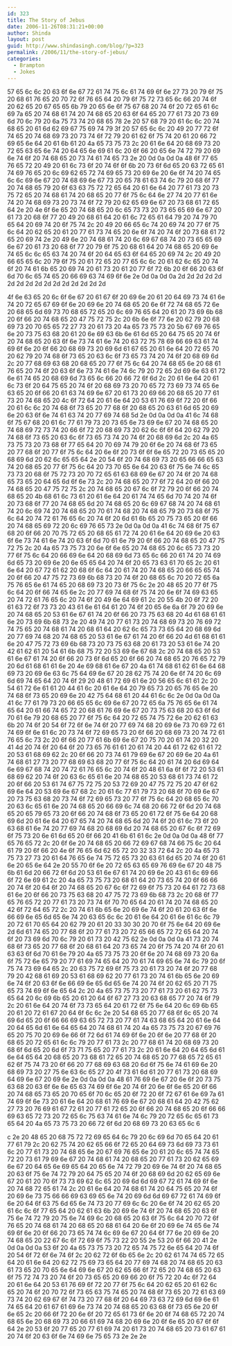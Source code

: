 ```yaml
---
id: 323
title: The Story of Jebus
date: 2006-11-26T08:31:21+00:00
author: Shinda
layout: post
guid: http://www.shindasingh.com/blog/?p=323
permalink: /2006/11/the-story-of-jebus/
categories:
  - Brampton
  - Jokes
---
```

57 65 6c 6c 20 63 6f 6e 67 72 61 74 75 6c 61 74 69 6f 6e 27 73 20 79 6f 75 20 68 61 76 65 20 70 72 6f 76 65 64 20 79 6f 75 72 73 65 6c 66 20 74 6f 20 62 65 20 67 65 65 6b 79 20 65 6e 6f 75 67 68 20 74 6f 20 72 65 61 6c 69 7a 65 20 74 68 61 74 20 74 68 65 20 63 6f 64 65 20 77 61 73 20 73 69 6d 70 6c 79 20 6a 75 73 74 20 68 65 78 2e 20 57 68 79 20 61 6c 6c 20 74 68 65 20 61 6d 62 69 67 75 69 74 79 3f 20 57 65 6c 6c 20 49 20 77 72 6f 74 65 20 74 68 69 73 20 73 74 6f 72 79 20 61 62 6f 75 74 20 61 20 66 72 69 65 6e 64 20 61 6b 61 20 4a 65 73 75 73 2c 20 61 6e 64 20 68 69 73 20 72 65 63 65 6e 74 20 64 65 6e 69 61 6c 20 6f 66 20 65 6e 74 72 79 20 69 6e 74 6f 20 74 68 65 20 73 74 61 74 65 73 2e 20 0d 0a 0d 0a 48 6f 77 65 76 65 72 20 49 20 61 6c 73 6f 20 74 6f 6f 6b 20 73 6f 6d 65 20 63 72 65 61 74 69 76 65 20 6c 69 62 65 72 74 69 65 73 20 69 6e 20 6e 6f 74 20 74 65 6c 6c 69 6e 67 20 74 68 69 6e 67 73 20 65 78 61 63 74 6c 79 20 68 6f 77 20 74 68 65 79 20 6f 63 63 75 72 72 65 64 20 61 6e 64 20 77 61 73 20 73 75 72 65 20 74 68 61 74 20 68 65 20 77 6f 75 6c 64 6e 27 74 20 77 61 6e 74 20 74 68 69 73 20 73 74 6f 72 79 20 62 65 69 6e 67 20 73 68 61 72 65 64 2e 20 4e 6f 6e 65 20 74 68 65 20 6c 65 73 73 20 73 65 65 69 6e 67 20 61 73 20 68 6f 77 20 49 20 68 61 64 20 61 6c 72 65 61 64 79 20 74 79 70 65 64 20 69 74 20 6f 75 74 2c 20 49 20 66 65 6c 74 20 69 74 20 77 6f 75 6c 64 20 62 65 20 61 20 77 61 73 74 65 20 6e 6f 74 20 74 6f 20 73 68 61 72 65 20 69 74 2e 20 49 6e 20 74 68 61 74 20 6c 69 67 68 74 20 73 65 65 69 6e 67 20 61 73 20 68 6f 77 20 79 6f 75 20 68 61 64 20 74 68 65 20 69 6e 74 65 6c 6c 65 63 74 20 74 6f 20 64 65 63 6f 64 65 20 69 74 2c 20 49 20 66 65 65 6c 20 79 6f 75 20 61 72 65 20 77 65 6c 6c 20 61 62 6c 65 20 74 6f 20 74 61 6b 65 20 69 74 20 61 73 20 61 20 77 6f 72 6b 20 6f 66 20 63 6f 6d 70 6c 65 74 65 20 66 69 63 74 69 6f 6e 2e 0d 0a 0d 0a 2d 2d 2d 2d 2d 2d 2d 2d 2d 2d 2d 2d 2d 2d 2d 2d

4f 6e 63 65 20 6c 6f 6e 67 20 61 67 6f 20 69 6e 20 61 20 64 69 73 74 61 6e 74 20 72 65 67 69 6f 6e 20 69 6e 20 74 68 65 20 6e 6f 72 74 68 65 72 6e 20 68 65 6d 69 73 70 68 65 72 65 20 6c 69 76 65 64 20 61 20 73 69 6b 68 20 6f 66 20 74 68 65 20 47 75 72 75 2c 20 6b 6e 6f 77 6e 20 62 79 20 68 69 73 20 70 65 65 72 27 73 20 61 73 20 4a 65 73 75 73 20 5b 67 69 76 65 6e 20 73 75 63 68 20 61 20 6e 69 63 6b 6e 61 6d 65 20 64 75 65 20 74 6f 20 74 68 65 20 63 6f 6e 73 74 61 6e 74 20 63 72 75 78 69 66 69 63 61 74 69 6f 6e 20 6f 66 20 68 69 73 20 69 6d 61 67 65 20 61 6e 64 20 72 65 70 20 62 79 20 74 68 6f 73 65 20 63 6c 6f 73 65 73 74 20 74 6f 20 68 69 6d 2c 20 77 68 69 63 68 20 68 65 20 77 6f 75 6c 64 20 74 68 65 6e 20 68 61 76 65 20 74 6f 20 63 6f 6e 73 74 61 6e 74 6c 79 20 72 65 2d 69 6e 63 61 72 6e 61 74 65 20 68 69 6d 73 65 6c 66 20 66 72 6f 6d 2c 20 61 6e 64 20 61 6c 73 6f 20 64 75 65 20 74 6f 20 68 69 73 20 70 65 72 73 69 73 74 65 6e 63 65 20 6f 66 20 61 63 74 69 6e 67 20 61 73 20 69 66 20 68 65 20 77 61 73 20 74 68 65 20 4c 6f 72 64 20 61 6e 64 20 53 61 76 69 6f 72 20 6f 66 20 61 6c 6c 20 74 68 6f 73 65 20 77 68 6f 20 68 65 20 63 61 6d 65 20 69 6e 20 63 6f 6e 74 61 63 74 20 77 69 74 68 5d 2e 0d 0a 0d 0a 41 6c 74 68 6f 75 67 68 20 61 6c 77 61 79 73 20 73 65 6e 73 69 6e 67 20 74 68 65 20 74 68 69 72 73 74 20 66 6f 72 20 68 69 73 20 62 6c 6f 6f 64 20 62 79 20 74 68 6f 73 65 20 63 6c 6f 73 65 73 74 20 74 6f 20 68 69 6d 2c 20 4a 65 73 75 73 20 73 68 6f 77 65 64 20 70 69 74 79 20 6f 6e 20 74 68 6f 73 65 20 77 68 6f 20 77 6f 75 6c 64 20 6e 6f 20 73 6f 6f 6e 65 72 20 73 65 65 20 68 69 6d 20 62 6c 65 65 64 2e 20 54 6f 20 74 68 69 73 20 65 66 66 65 63 74 20 68 65 20 77 6f 75 6c 64 20 73 70 65 6e 64 20 63 6f 75 6e 74 6c 65 73 73 20 68 6f 75 72 73 20 70 72 65 61 63 68 69 6e 67 20 74 6f 20 74 68 65 73 65 20 64 65 6d 6f 6e 73 2c 20 74 68 65 20 77 6f 72 64 20 6f 66 20 74 68 65 20 47 75 72 75 2c 20 74 68 65 20 67 6c 6f 72 79 20 6f 66 20 74 68 65 20 4b 68 61 6c 73 61 20 61 6e 64 20 61 74 74 65 6d 70 74 20 74 6f 20 73 68 6f 77 20 74 68 65 6d 20 74 68 65 20 6c 69 67 68 74 20 74 68 61 74 20 6c 69 74 20 74 68 65 20 70 61 74 68 20 74 68 65 79 20 73 68 6f 75 6c 64 20 74 72 61 76 65 6c 20 74 6f 20 6d 61 6b 65 20 75 73 65 20 6f 66 20 74 68 65 69 72 20 6c 69 76 65 73 2e 0d 0a 0d 0a 41 6c 74 68 6f 75 67 68 20 6f 66 20 70 75 72 65 20 68 65 61 72 74 20 61 6e 64 20 69 6e 20 63 6f 6e 73 74 61 6e 74 20 63 6f 6d 70 61 6e 79 20 6f 66 20 74 68 65 20 47 75 72 75 2c 20 4a 65 73 75 73 20 6e 6f 6e 65 20 74 68 65 20 6c 65 73 73 20 77 6f 75 6c 64 20 66 69 6e 64 20 68 69 6d 73 65 6c 66 20 61 74 20 74 69 6d 65 73 20 69 6e 20 6e 65 65 64 20 74 6f 20 65 73 63 61 70 65 2c 20 61 6e 64 20 67 72 61 62 20 68 6f 6c 64 20 61 74 20 74 68 65 20 66 65 65 74 20 6f 66 20 47 75 72 73 69 6b 68 73 20 74 6f 20 68 65 6c 70 20 72 65 6a 75 76 65 6e 61 74 65 20 68 69 73 20 73 6f 75 6c 2e 20 48 65 20 77 6f 75 6c 64 20 6f 66 74 65 6e 2c 20 77 69 74 68 6f 75 74 20 6e 6f 74 69 63 65 20 74 72 61 76 65 6c 20 74 6f 20 49 6e 64 69 61 2c 20 55 4b 20 6f 72 20 61 63 72 6f 73 73 20 43 61 6e 61 64 61 20 74 6f 20 65 6e 6a 6f 79 20 69 6e 20 74 68 65 20 53 61 6e 67 61 74 20 6f 66 20 73 75 63 68 20 4d 61 68 61 61 6e 20 73 69 6b 68 73 2e 20 49 74 20 77 61 73 20 74 68 69 73 20 76 69 72 74 75 65 20 74 68 61 74 20 68 61 64 20 62 6c 65 73 73 65 64 20 68 69 6d 20 77 69 74 68 20 74 68 65 20 53 61 6e 67 61 74 20 6f 66 20 4d 61 68 61 61 6e 20 47 75 72 73 69 6b 68 73 20 73 75 63 68 20 61 73 20 53 61 6e 74 20 42 61 62 61 20 54 61 6b 68 75 72 20 53 69 6e 67 68 2c 20 74 68 65 20 53 61 6e 67 61 74 20 6f 66 20 73 6f 6d 65 20 6f 66 20 74 68 65 20 76 65 72 79 20 6d 61 68 61 61 6e 20 4e 69 68 61 6e 67 20 4a 61 74 68 61 62 61 6e 64 68 69 73 20 69 6e 63 6c 75 64 69 6e 67 20 28 62 75 74 20 6e 6f 74 20 6c 69 6d 69 74 65 64 20 74 6f 29 20 48 61 72 69 61 6e 20 56 65 6c 61 61 2c 20 54 61 72 6e 61 61 20 44 61 6c 20 61 6e 64 20 79 65 73 20 65 76 65 6e 20 74 68 6f 73 65 20 69 6e 20 42 75 64 68 61 20 44 61 6c 6c 2e 0d 0a 0d 0a 41 6c 77 61 79 73 20 66 65 65 6c 69 6e 67 20 72 65 6a 75 76 65 6e 61 74 65 64 20 61 66 74 65 72 20 68 61 76 69 6e 67 20 73 75 63 68 20 63 6f 6d 70 61 6e 79 20 68 65 20 77 6f 75 6c 64 20 72 65 74 75 72 6e 20 62 61 63 6b 20 74 6f 20 54 6f 72 6f 6e 74 6f 20 77 69 74 68 20 69 6e 73 70 69 72 61 74 69 6f 6e 61 6c 20 73 74 6f 72 69 65 73 20 6f 66 20 68 69 73 20 74 72 61 76 65 6c 73 2c 20 6f 66 20 77 61 6b 69 6e 67 20 75 70 20 61 74 20 32 20 41 4d 20 74 6f 20 64 6f 20 73 65 76 61 61 20 61 74 20 44 61 72 62 61 61 72 20 53 61 68 69 62 2c 20 6f 66 20 73 74 61 79 69 6e 67 20 69 6e 20 4a 61 74 68 61 27 73 20 77 68 69 63 68 20 77 6f 75 6c 64 20 61 74 20 6d 69 64 6e 69 67 68 74 20 74 72 61 76 65 6c 20 74 6f 20 48 61 6a 6f 6f 72 20 53 61 68 69 62 20 74 6f 20 63 6c 65 61 6e 20 74 68 65 20 53 68 61 73 74 61 72 20 6f 66 20 53 61 74 67 75 72 75 20 53 72 69 20 47 75 72 75 20 47 6f 62 69 6e 64 20 53 69 6e 67 68 2c 20 61 6c 77 61 79 73 20 68 6f 70 69 6e 67 20 73 75 63 68 20 73 74 6f 72 69 65 73 20 77 6f 75 6c 64 20 68 65 6c 70 20 63 6c 65 61 6e 20 74 68 65 20 66 69 6c 74 68 20 66 72 6f 6d 20 74 68 65 20 65 79 65 73 20 6f 66 20 74 68 6f 73 65 20 61 72 6f 75 6e 64 20 68 69 6d 20 61 6e 64 20 67 65 74 20 74 68 65 6d 20 74 6f 20 61 6c 73 6f 20 63 68 61 6e 74 20 77 69 74 68 20 68 69 6d 20 74 68 65 20 67 6c 6f 72 69 6f 75 73 20 6e 61 6d 65 20 6f 66 20 41 6b 61 61 6c 2e 0d 0a 0d 0a 48 6f 77 65 76 65 72 2c 20 6f 6e 20 74 68 65 20 66 72 69 67 68 74 66 75 6c 20 64 61 79 20 6f 66 20 4e 6f 76 65 6d 62 65 72 20 32 33 72 64 2c 20 4a 65 73 75 73 27 73 20 61 64 76 65 6e 74 75 72 65 73 20 63 61 6d 65 20 74 6f 20 61 6e 20 65 6e 64 2e 20 55 70 6f 6e 20 72 65 63 65 69 76 69 6e 67 20 48 75 6b 61 6d 20 66 72 6f 6d 20 53 61 6e 67 61 74 20 69 6e 20 43 61 6c 69 66 6f 72 6e 69 61 2c 20 4a 65 73 75 73 20 68 61 64 20 73 65 74 20 6f 66 66 20 74 6f 20 64 6f 20 74 68 65 20 67 6c 6f 72 69 6f 75 73 20 64 61 72 73 68 61 6e 20 6f 66 20 73 75 63 68 20 47 75 72 73 69 6b 68 73 2c 20 68 6f 77 65 76 65 72 20 77 61 73 20 73 74 6f 70 70 65 64 20 61 74 20 74 68 65 20 42 6f 72 64 65 72 2c 20 74 61 6b 65 6e 20 69 6e 74 6f 20 61 20 63 6f 6e 66 69 6e 65 6d 65 6e 74 20 63 65 6c 6c 20 61 6e 64 20 61 6e 61 6c 6c 79 20 72 61 70 65 64 20 62 79 20 61 20 33 30 30 20 70 6f 75 6e 64 20 69 6e 2d 6d 61 74 65 20 77 68 6f 20 77 61 73 20 72 65 66 65 72 72 65 64 20 74 6f 20 73 69 6d 70 6c 79 20 61 73 20 42 75 62 2e 0d 0a 0d 0a 41 73 20 74 68 6f 73 65 20 77 68 6f 20 68 61 64 20 73 65 74 20 6f 75 74 20 74 6f 20 61 63 63 6f 6d 70 61 6e 79 20 4a 65 73 75 73 20 6f 6e 20 74 68 69 73 20 6a 6f 75 72 6e 65 79 20 77 61 69 74 65 64 20 70 61 74 69 65 6e 74 6c 79 20 6f 75 74 73 69 64 65 2c 20 63 75 72 69 6f 75 73 20 61 73 20 74 6f 20 77 68 79 20 42 68 61 69 20 53 61 68 69 62 20 77 61 73 20 74 61 6b 65 6e 20 69 6e 74 6f 20 63 6f 6e 66 69 6e 65 6d 65 6e 74 20 74 6f 20 62 65 20 71 75 65 73 74 69 6f 6e 65 64 2c 20 4a 65 73 75 73 20 77 61 73 20 61 62 75 73 65 64 20 6c 69 6b 65 20 61 20 64 6f 67 27 73 20 63 68 65 77 20 74 6f 79 2c 20 61 6e 64 20 74 6f 73 73 65 64 20 61 72 6f 75 6e 64 20 6c 69 6b 65 20 61 20 72 61 67 20 64 6f 6c 6c 2e 20 54 68 65 20 77 68 6f 6c 65 20 74 69 6d 65 20 6f 66 66 69 63 65 72 73 20 77 61 74 63 68 65 64 20 61 6e 64 20 64 65 6d 61 6e 64 65 64 20 74 68 61 74 20 4a 65 73 75 73 20 67 69 76 65 20 75 70 20 69 6e 66 6f 72 6d 61 74 69 6f 6e 20 6f 6e 20 77 68 6f 20 68 65 20 72 65 61 6c 6c 79 20 77 61 73 2c 20 77 68 61 74 20 68 69 73 20 68 6f 6d 65 20 6d 6f 73 71 75 65 20 77 61 73 2c 20 61 6e 64 20 64 65 6d 61 6e 64 65 64 20 68 65 20 73 68 61 72 65 20 74 68 65 20 77 68 65 72 65 61 62 6f 75 74 73 20 6f 66 20 77 68 69 63 68 20 6d 6f 75 6e 74 61 69 6e 20 68 69 73 20 27 75 6e 63 6c 65 27 20 4f 73 61 6d 61 20 77 61 73 20 68 69 64 69 6e 67 20 69 6e 2e 0d 0a 0d 0a 48 61 76 69 6e 67 20 6e 6f 20 73 75 63 68 20 63 6f 6e 6e 65 63 74 69 6f 6e 20 74 6f 20 6e 6f 6e 65 20 6f 66 20 74 68 65 73 65 20 70 65 6f 70 6c 65 20 6f 72 20 6f 72 67 61 6e 69 7a 61 74 69 6f 6e 73 20 61 6e 64 20 68 61 76 69 6e 67 20 68 61 64 20 42 75 62 27 73 20 76 69 61 67 72 61 20 77 61 72 65 20 6f 66 20 74 68 65 20 6f 66 66 69 63 65 72 73 20 72 65 6c 75 63 74 61 6e 74 6c 79 20 72 65 6c 65 61 73 65 64 20 4a 65 73 75 73 20 66 72 6f 6d 20 68 69 73 20 63 65 6c 6
  
c 2e 20 48 65 20 68 75 72 72 69 65 64 6c 79 20 6c 69 6d 70 65 64 20 61 77 61 79 2c 20 62 75 74 20 62 65 66 6f 72 65 20 64 69 73 6d 69 73 73 61 6c 20 77 61 73 20 74 68 65 6e 20 67 69 76 65 6e 20 61 20 6c 65 74 74 65 72 20 73 61 79 69 6e 67 20 74 68 61 74 20 68 65 20 77 61 73 20 62 65 69 6e 67 20 64 65 6e 69 65 64 20 65 6e 74 72 79 20 69 6e 74 6f 20 74 68 65 20 63 6f 75 6e 74 72 79 20 64 75 65 20 74 6f 20 68 69 6d 20 62 65 69 6e 67 20 61 20 70 6f 73 73 69 62 6c 65 20 69 6d 6d 69 67 72 61 74 69 6f 6e 20 74 68 72 65 61 74 2c 20 61 6e 64 20 74 68 61 74 20 64 75 65 20 74 6f 20 69 6e 73 75 66 66 69 63 69 65 6e 74 20 69 6d 6d 69 67 72 61 74 69 6f 6e 20 64 6f 63 75 6d 65 6e 74 73 20 77 69 6c 6c 20 6e 6f 74 20 62 65 20 61 6c 6c 6f 77 65 64 20 62 61 63 6b 20 69 6e 74 6f 20 74 68 65 20 63 6f 75 6e 74 72 79 20 75 6e 74 69 6c 20 68 65 20 63 6f 75 6c 64 20 70 72 6f 76 65 20 74 68 61 74 20 68 65 20 68 61 64 20 6e 6f 20 69 6e 74 65 6e 74 69 6f 6e 20 6f 66 20 73 65 74 74 6c 69 6e 67 20 64 6f 77 6e 20 69 6e 20 74 68 65 20 22 67 6c 6f 72 69 6f 75 73 22 20 55 2e 53 20 6f 66 20 41 2e 0d 0a 0d 0a 53 6f 20 4a 65 73 75 73 20 72 65 74 75 72 6e 65 64 20 74 6f 20 54 6f 72 6f 6e 74 6f 2c 20 62 72 6f 6b 65 6e 2c 20 62 61 74 74 65 72 65 64 20 61 6e 64 20 62 72 75 69 73 65 64 20 77 69 74 68 20 74 68 65 20 63 61 73 65 20 70 65 6e 64 69 6e 67 20 62 65 66 6f 72 65 20 74 68 65 20 63 6f 75 72 74 73 20 74 6f 20 73 65 65 20 69 66 20 6f 75 72 20 4c 6f 72 64 20 61 6e 64 20 53 61 76 69 6f 72 20 77 6f 75 6c 64 20 62 65 20 61 62 6c 65 20 74 6f 20 70 72 6f 73 65 63 75 74 65 20 74 68 6f 73 65 20 72 61 63 69 73 74 20 62 69 67 6f 74 73 20 77 68 6f 20 64 69 73 63 72 69 6d 69 6e 61 74 65 64 20 61 67 61 69 6e 73 74 20 74 68 65 20 63 68 6f 73 65 6e 20 6f 6e 65 2c 20 66 6f 72 20 6e 6f 20 72 65 61 73 6f 6e 20 6f 74 68 65 72 20 74 68 65 6e 20 68 69 73 20 66 61 69 74 68 20 69 6e 20 6f 6e 65 20 67 6f 6f 64 2e 20 53 6f 20 77 65 20 77 61 69 74 20 61 73 20 74 68 65 20 73 61 67 61 20 74 6f 20 63 6f 6e 74 69 6e 75 65 73 2e 2e 2e